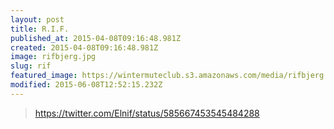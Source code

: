 ```yaml
---
layout: post
title: R.I.F.
published_at: 2015-04-08T09:16:48.981Z
created: 2015-04-08T09:16:48.981Z
image: rifbjerg.jpg
slug: rif
featured_image: https://wintermuteclub.s3.amazonaws.com/media/rifbjerg.jpg
modified: 2015-06-08T12:52:15.232Z
---
```

> https://twitter.com/Elnif/status/585667453545484288
